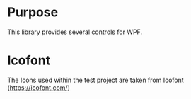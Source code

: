 # Purpose 

This library provides several controls for WPF.

# Icofont

The Icons used within the test project are taken from Icofont (https://icofont.com/)
